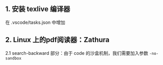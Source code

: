 ## 1. 安装 texlive 编译器
在 .vscode/tasks.json 中增加

## 2. Linux 上的pdf阅读器：Zathura
2.1 search-backward 部分：由于 code 的沙盒机制，我们需要加入参数 `-no-sandbox` 
